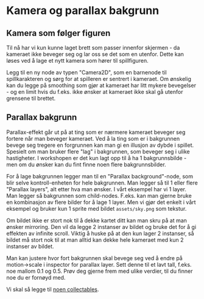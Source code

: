 # Kamera og parallax bakgrunn

## Kamera som følger figuren

Til nå har vi kun kunne laget brett som passer innenfor skjermen - da kameraet
ikke beveger seg og lar oss se det som en utenfor. Dette kan løses ved å lage
et nytt kamera som hører til spillfiguren.

Legg til en ny node av typen "Camera2D", som en barnenode til spillkarakteren
og sørg for at spilleren er sentrert i kameraet. Om ønskelig kan du legge på
smoothing som gjør at kameraet har litt mykere bevegelser - og en limit hvis du
f.eks. ikke ønsker at kameraet ikke skal gå utenfor grensene til brettet.


## Parallax bakgrunn

Parallax-effekt går ut på at ting som er nærmere kameraet beveger seg fortere
når man beveger kameraet. Ved å la ting som er i bakgrunnen bevege seg tregere
en forgrunnen kan man gi en illusjon av dybde i spillet. Spesielt om man bruker
flere "lag" i bakgrunnen, som beveger seg i ulike hastigheter. I workshopen er
det kun lagt opp til å ha 1 bakgrunnsbilde - men om du ønsker kan du fint finne
noen flere bakgrunnsbilder.

For å lage bakgrunnen legger man til en "Parallax background"-node, som blir selve
kontroll-enheten for hele bakgrunnen. Man legger så til 1 eller flere "Parallax layers", 
alt etter hva man ønsker. I vårt eksempel har vi 1 layer. Man legger så bakgrunnen
som child-nodes. F.eks. kan man gjerne bruke en kombinasjon av flere bilder
for å lage 1 layer. Men vi gjør det enkelt i vårt eksempel og bruker kun 1 sprite
med bildet `assets/sky.png` som tekstur.

Om bildet ikke er stort nok til å dekke kartet ditt kan man skru på at man ønsker
mirroring. Den vil da legge 2 instanser av bildet og bruke det for å gi effekten
av infinite scroll. Viktig å huske på at den kun lager 2 instanser, så bildet må
stort nok til at man alltid kan dekke hele kameraet med kun 2 instanser av bildet.

Man kan justere hvor fort bakgrunnen skal bevege seg ved å endre på motion->scale i
inspector for parallax layer. Sett denne til et lavt tall, f.eks. noe mallom 0.1 og 0.5.
Prøv deg gjerne frem med ulike verdier, til du finner noe du er fornøyd med.

Vi skal så legge til [noen collectables](05-collectables.md).